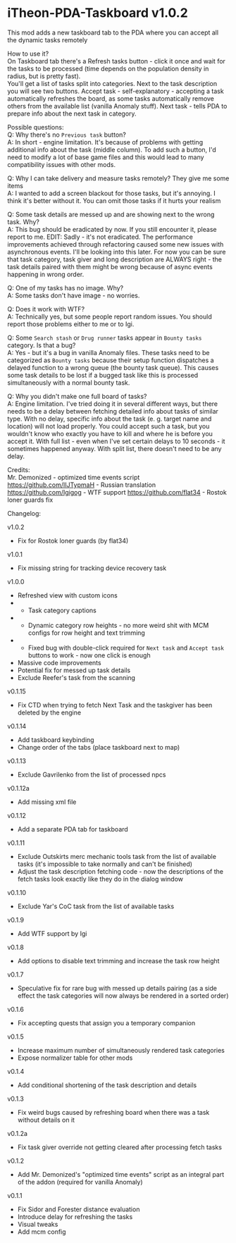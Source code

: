 # iTheon-PDA-Taskboard v1.0.2

This mod adds a new taskboard tab to the PDA where you can accept all the dynamic tasks remotely

How to use it? <br>
On Taskboard tab there's a Refresh tasks button - click it once and wait for the tasks to be processed (time depends on the population density in radius, but is pretty fast). <br>
You'll get a list of tasks split into categories. Next to the task description you will see two buttons. Accept task - self-explanatory - accepting a task automatically refreshes the board, as some tasks automatically remove others from the available list (vanilla Anomaly stuff). Next task - tells PDA to prepare info about the next task in category.


Possible questions: <br>
Q: Why there's no `Previous task` button? <br>
A: In short - engine limitation. It's because of problems with getting additional info about the task (middle column). To add such a button, I'd need to modify a lot of base game files and this would lead to many compatibility issues with other mods.

Q: Why I can take delivery and measure tasks remotely? They give me some items <br>
A: I wanted to add a screen blackout for those tasks, but it's annoying. I think it's better without it. You can omit those tasks if it hurts your realism

Q: Some task details are messed up and are showing next to the wrong task. Why? <br>
A: This bug should be eradicated by now. If you still encounter it, please report to me. EDIT: Sadly - it's not eradicated. The performance improvements achieved through refactoring caused some new issues with asynchronous events. I'll be looking into this later. For now you can be sure that task category, task giver and long description are ALWAYS right - the task details paired with them might be wrong because of async events happening in wrong order.

Q: One of my tasks has no image. Why? <br>
A: Some tasks don't have image - no worries.

Q: Does it work with WTF? <br>
A: Technically yes, but some people report random issues. You should report those problems either to me or to Igi.

Q: Some `Search stash` or `Drug runner` tasks appear in `Bounty tasks` category. Is that a bug? <br>
A: Yes - but it's a bug in vanilla Anomaly files. These tasks need to be categorized as `Bounty tasks` because their setup function dispatches a delayed function to a wrong queue (the bounty task queue). This causes some task details to be lost if a bugged task like this is processed simultaneously with a normal bounty task.

Q: Why you didn't make one full board of tasks? <br>
A: Engine limitation. I've tried doing it in several different ways, but there needs to be a delay between fetching detailed info about tasks of similar type. With no delay, specific info about the task (e. g. target name and location) will not load properly. You could accept such a task, but you wouldn't know who exactly you have to kill and where he is before you accept it. With full list - even when I've set certain delays to 10 seconds - it sometimes happened anyway. With split list, there doesn't need to be any delay.

Credits:<br>
Mr. Demonized - optimized time events script<br>
https://github.com/IIJTypmaH - Russian translation<br>
https://github.com/Igigog - WTF support
https://github.com/flat34 - Rostok loner guards fix

Changelog:

v1.0.2
- Fix for Rostok loner guards (by flat34)

v1.0.1
- Fix missing string for tracking device recovery task

v1.0.0
- Refreshed view with custom icons<br>
- * Task category captions<br>
- * Dynamic category row heights - no more weird shit with MCM configs for row height and text trimming<br>
- * Fixed bug with double-click required for `Next task` and `Accept task` buttons to work - now one click is enough<br>
- Massive code improvements
- Potential fix for messed up task details
- Exclude Reefer's task from the scanning

v0.1.15
- Fix CTD when trying to fetch Next Task and the taskgiver has been deleted by the engine

v0.1.14
- Add taskboard keybinding
- Change order of the tabs (place taskboard next to map)

v0.1.13
- Exclude Gavrilenko from the list of processed npcs

v0.1.12a
- Add missing xml file

v0.1.12
- Add a separate PDA tab for taskboard

v0.1.11
- Exclude Outskirts merc mechanic tools task from the list of available tasks (it's impossible to take normally and can't be finished)
- Adjust the task description fetching code - now the descriptions of the fetch tasks look exactly like they do in the dialog window

v0.1.10
- Exclude Yar's CoC task from the list of available tasks

v0.1.9
- Add WTF support by Igi

v0.1.8
- Add options to disable text trimming and increase the task row height

v0.1.7
- Speculative fix for rare bug with messed up details pairing (as a side effect the task categories will now always be rendered in a sorted order)

v0.1.6
- Fix accepting quests that assign you a temporary companion

v0.1.5
- Increase maximum number of simultaneously rendered task categories
- Expose normalizer table for other mods

v0.1.4
- Add conditional shortening of the task description and details

v0.1.3
- Fix weird bugs caused by refreshing board when there was a task without details on it

v0.1.2a
- Fix task giver override not getting cleared after processing fetch tasks

v0.1.2
- Add Mr. Demonized's "optimized time events" script as an integral part of the addon (required for vanilla Anomaly)

v0.1.1
- Fix Sidor and Forester distance evaluation<br>
- Introduce delay for refreshing the tasks<br>
- Visual tweaks<br>
- Add mcm config
